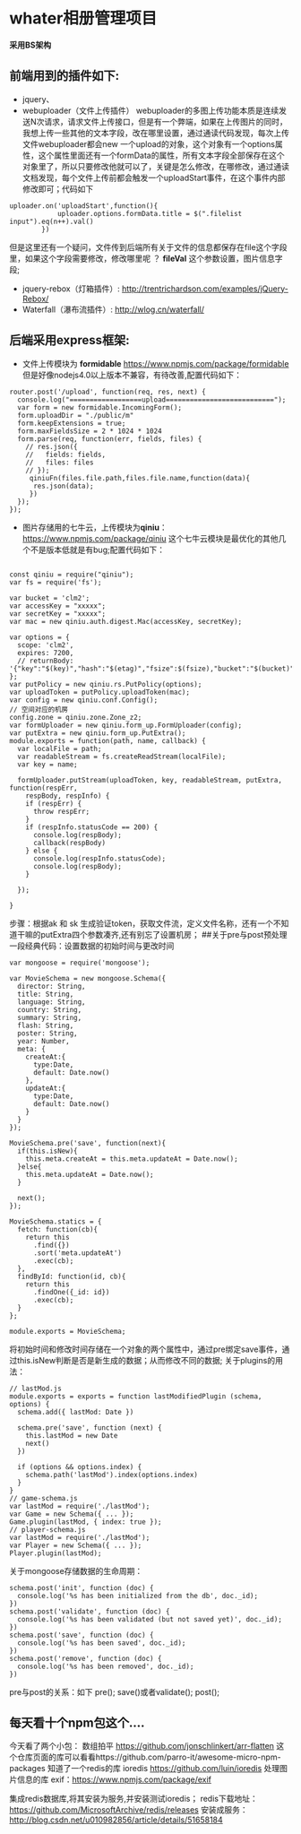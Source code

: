 # whater相册管理项目
**采用BS架构**</br>
## 前端用到的插件如下:
+ jquery、
+ webuploader（文件上传插件）
webuploader的多图上传功能本质是连续发送N次请求，请求文件上传接口，但是有一个弊端，如果在上传图片的同时，我想上传一些其他的文本字段，改在哪里设置，通过通读代码发现，每次上传文件webuploader都会new 一个upload的对象，这个对象有一个options属性，这个属性里面还有一个formData的属性，所有文本字段全部保存在这个对象里了，所以只要修改他就可以了，关键是怎么修改，在哪修改，通过通读文档发现，每个文件上传前都会触发一个uploadStart事件，在这个事件内部修改即可；代码如下

~~~
uploader.on('uploadStart',function(){
            uploader.options.formData.title = $(".filelist input").eq(n++).val()
        })
~~~

但是这里还有一个疑问，文件传到后端所有关于文件的信息都保存在file这个字段里，如果这个字段需要修改，修改哪里呢 ？
**fileVal** 这个参数设置，图片信息字段;
+ jquery-rebox（灯箱插件）: http://trentrichardson.com/examples/jQuery-Rebox/
+ Waterfall（瀑布流插件）: http://wlog.cn/waterfall/

## 后端采用express框架:
+ 文件上传模块为 **formidable** https://www.npmjs.com/package/formidable 但是好像nodejs4.0以上版本不兼容，有待改善,配置代码如下：
~~~
router.post('/upload', function(req, res, next) {
  console.log("==================upload===========================");
  var form = new formidable.IncomingForm();
  form.uploadDir = "./public/m"
  form.keepExtensions = true;
  form.maxFieldsSize = 2 * 1024 * 1024
  form.parse(req, function(err, fields, files) {
    // res.json({
    //   fields: fields,
    //   files: files
    // });
     qiniuFn(files.file.path,files.file.name,function(data){
      res.json(data);
     })
  });
});
~~~
+ 图片存储用的七牛云，上传模块为**qiniu**：https://www.npmjs.com/package/qiniu 这个七牛云模块是最优化的其他几个不是版本低就是有bug;配置代码如下：

~~~

const qiniu = require("qiniu");
var fs = require('fs');

var bucket = 'clm2';
var accessKey = "xxxxx";
var secretKey = "xxxxx";
var mac = new qiniu.auth.digest.Mac(accessKey, secretKey);

var options = {
  scope: 'clm2',
  expires: 7200,
  // returnBody: '{"key":"$(key)","hash":"$(etag)","fsize":$(fsize),"bucket":"$(bucket)","name":"$(x:name)"}'
};
var putPolicy = new qiniu.rs.PutPolicy(options);
var uploadToken = putPolicy.uploadToken(mac);
var config = new qiniu.conf.Config();
// 空间对应的机房
config.zone = qiniu.zone.Zone_z2;
var formUploader = new qiniu.form_up.FormUploader(config);
var putExtra = new qiniu.form_up.PutExtra();
module.exports = function(path, name, callback) {
  var localFile = path;
  var readableStream = fs.createReadStream(localFile);
  var key = name;

  formUploader.putStream(uploadToken, key, readableStream, putExtra, function(respErr,
    respBody, respInfo) {
    if (respErr) {
      throw respErr;
    }
    if (respInfo.statusCode == 200) {
      console.log(respBody);
      callback(respBody)
    } else {
      console.log(respInfo.statusCode);
      console.log(respBody);
    }

  });

}

~~~

步骤：根据ak 和 sk 生成验证token，获取文件流，定义文件名称，还有一个不知道干嘛的putExtra四个参数凑齐,还有别忘了设置机房；
##关于pre与post预处理
一段经典代码：设置数据的初始时间与更改时间

~~~
var mongoose = require('mongoose');

var MovieSchema = new mongoose.Schema({
  director: String,
  title: String,
  language: String,
  country: String,
  summary: String,
  flash: String,
  poster: String,
  year: Number,
  meta: {
    createAt:{
      type:Date,
      default: Date.now()
    },
    updateAt:{
      type:Date,
      default: Date.now()
    }
  }
});

MovieSchema.pre('save', function(next){
  if(this.isNew){
    this.meta.createAt = this.meta.updateAt = Date.now();
  }else{
    this.meta.updateAt = Date.now();
  }

  next();
});

MovieSchema.statics = {
  fetch: function(cb){
    return this
      .find({})
      .sort('meta.updateAt')
      .exec(cb);
  },
  findById: function(id, cb){
    return this
      .findOne({_id: id})
      .exec(cb);
  }
};

module.exports = MovieSchema;
~~~

将初始时间和修改时间存储在一个对象的两个属性中，通过pre绑定save事件，通过this.isNew判断是否是新生成的数据；从而修改不同的数据;
关于plugins的用法：

~~~
// lastMod.js
module.exports = exports = function lastModifiedPlugin (schema, options) {
  schema.add({ lastMod: Date })
  
  schema.pre('save', function (next) {
    this.lastMod = new Date
    next()
  })
  
  if (options && options.index) {
    schema.path('lastMod').index(options.index)
  }
}
// game-schema.js
var lastMod = require('./lastMod');
var Game = new Schema({ ... });
Game.plugin(lastMod, { index: true });
// player-schema.js
var lastMod = require('./lastMod');
var Player = new Schema({ ... });
Player.plugin(lastMod);
~~~

关于mongoose存储数据的生命周期：

~~~
schema.post('init', function (doc) {
  console.log('%s has been initialized from the db', doc._id);
})
schema.post('validate', function (doc) {
  console.log('%s has been validated (but not saved yet)', doc._id);
})
schema.post('save', function (doc) {
  console.log('%s has been saved', doc._id);
})
schema.post('remove', function (doc) {
  console.log('%s has been removed', doc._id);
})
~~~

pre与post的关系：如下
pre();
save()或者validate();
post();

## 每天看十个npm包这个....
今天看了两个小包：
数组拍平 https://github.com/jonschlinkert/arr-flatten
这个仓库页面的库可以看看https://github.com/parro-it/awesome-micro-npm-packages
知道了一个redis的库 ioredis https://github.com/luin/ioredis
处理图片信息的库 exif：https://www.npmjs.com/package/exif

集成redis数据库,将其安装为服务,并安装测试ioredis；
redis下载地址：https://github.com/MicrosoftArchive/redis/releases
安装成服务：http://blog.csdn.net/u010982856/article/details/51658184

